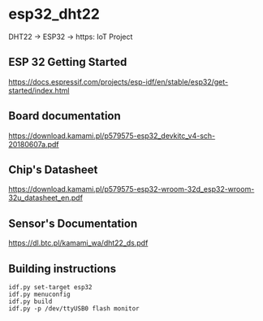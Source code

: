# esp32_dht22
DHT22 -> ESP32 -> https: IoT Project


## ESP 32 Getting Started

https://docs.espressif.com/projects/esp-idf/en/stable/esp32/get-started/index.html

## Board documentation

https://download.kamami.pl/p579575-esp32_devkitc_v4-sch-20180607a.pdf

## Chip's Datasheet

https://download.kamami.pl/p579575-esp32-wroom-32d_esp32-wroom-32u_datasheet_en.pdf

## Sensor's Documentation

https://dl.btc.pl/kamami_wa/dht22_ds.pdf

## Building instructions

```
idf.py set-target esp32
idf.py menuconfig
idf.py build
idf.py -p /dev/ttyUSB0 flash monitor
```
